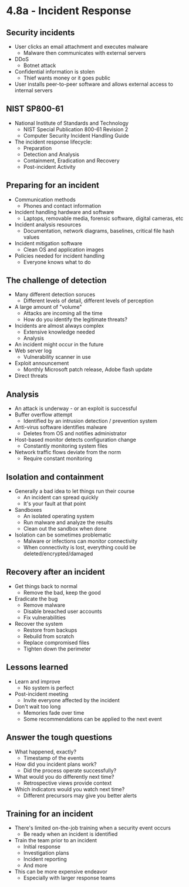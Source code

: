 # 4.8a - Incident Response
## Security incidents
- User clicks an email attachment and executes malware
	- Malware then communicates with external servers
- DDoS
	- Botnet attack
- Confidential information is stolen
	- Thief wants money or it goes public
- User installs peer-to-peer software and allows external access to internal servers
## NIST SP800-61
- National Institute of Standards and Technology
	- NIST Special Publication 800-61 Revision 2
	- Computer Security Incident Handling Guide
- The incident response lifecycle:
	- Preparation
	- Detection and Analysis
	- Containment, Eradication and Recovery
	- Post-incident Activity
## Preparing for an incident
- Communication methods
	- Phones and contact information
- Incident handling hardware and software
	- Laptops, removable media, forensic software, digital cameras, etc
- Incident analysis resources
	- Documentation, network diagrams, baselines, critical file hash values
- Incident mitigation software
	- Clean OS and application images
- Policies needed for incident handling
	- Everyone knows what to do 
## The challenge of detection
- Many different detection soruces
	- Different levels of detail, different levels of perception
- A large amount of "volume"
	- Attacks are incoming all the time
	- How do you identify the legitimate threats?
- Incidents are almost always complex
	- Extensive knowledge needed
	- Analysis
- An incident might occur in the future
- Web server log
	- Vulnerability scanner in use
- Exploit announcement
	- Monthly Microsoft patch release, Adobe flash update
- Direct threats
## Analysis
- An attack is underway - or an exploit is successful
- Buffer overflow attempt
	- Identified by an intrusion detection / prevention system
- Anti-virus software identifies malware
	- Deletes from OS and notifies administrator
- Host-based monitor detects configuration change
	- Constantly monitoring system files
- Network traffic flows deviate from the norm
	- Require constant monitoring
## Isolation and containment
- Generally a bad idea to let things run their course
	- An incident can spread quickly
	- It's your fault at that point
- Sandboxes
	- An isolated operating system
	- Run malware and analyze the results
	- Clean out the sandbox when done
- Isolation can be sometimes problematic
	- Malware or infections can monitor connectivity
	- When connectivity is lost, everything could be deleted/encrypted/damaged
## Recovery after an incident
- Get things back to normal
	- Remove the bad, keep the good
- Eradicate the bug
	- Remove malware
	- Disable breached user accounts
	- Fix vulnerabilities
- Recover the system
	- Restore from backups
	- Rebuild from scratch
	- Replace compromised files
	- Tighten down the perimeter
## Lessons learned
- Learn and improve
	- No system is perfect
- Post-incident meeting
	- Invite everyone affected by the incident
- Don't wait too long
	- Memories fade over time
	- Some recommendations can be applied to the next event
## Answer the tough questions
- What happened, exactly?
	- Timestamp of the events
- How did you incident plans work?
	- Did the process operate successfully?
- What would you do differently next time?
	- Retrospective views provide context
- Which indicators would you watch next time?
	- Different precursors may give you better alerts
## Training for an incident
- There's limited on-the-job training when a security event occurs
	- Be ready when an incident is identified
- Train the team prior to an incident
	- Initial response
	- Investigation plans
	- Incident reporting
	- And more
- This can be more expensive endeavor
	- Especially with larger response teams
